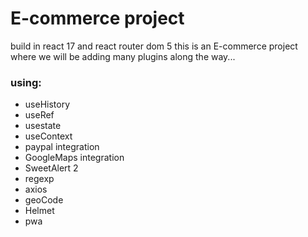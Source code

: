 # E-commerce project

build in react 17  and react router dom 5 this is an E-commerce project where we will be adding many plugins along the way...

### using: 
- useHistory
- useRef
- usestate
- useContext
- paypal integration
- GoogleMaps integration
- SweetAlert 2
- regexp
- axios
- geoCode
- Helmet
- pwa